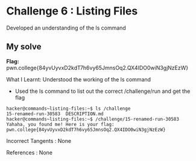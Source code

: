 # Challenge 6 : Listing Files

Developed an understanding of the ls command

## My solve

**Flag:** pwn.college{84yvUyvxD2kdT7h6vy65JmnsOq2.QX4IDO0wiN3gjNzEzW}

What I Learnt: Understood the working of the ls command

- Used the ls command to list out the correct /challenge/run and get the flag

```
hacker@commands~listing-files:~$ ls /challenge
15-renamed-run-30583  DESCRIPTION.md
hacker@commands~listing-files:~$ /challenge/15-renamed-run-30583
Yahaha, you found me! Here is your flag:
pwn.college{84yvUyvxD2kdT7h6vy65JmnsOq2.QX4IDO0wiN3gjNzEzW}
```

Incorrect Tangents :
None

References :
None
